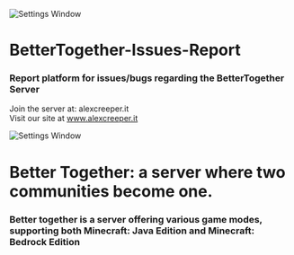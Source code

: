   ![Settings Window](https://i.imgur.com/1TavltR.png)
# BetterTogether-Issues-Report 
### Report platform for issues/bugs regarding the BetterTogether Server

Join the server at: alexcreeper.it                                                                                                         
Visit our site at www.alexcreeper.it

![Settings Window](https://i.imgur.com/3dQVwx2.png)

# Better Together: a server where two communities become one.
### Better together is a server offering various game modes, supporting both Minecraft: Java Edition and Minecraft: Bedrock Edition
